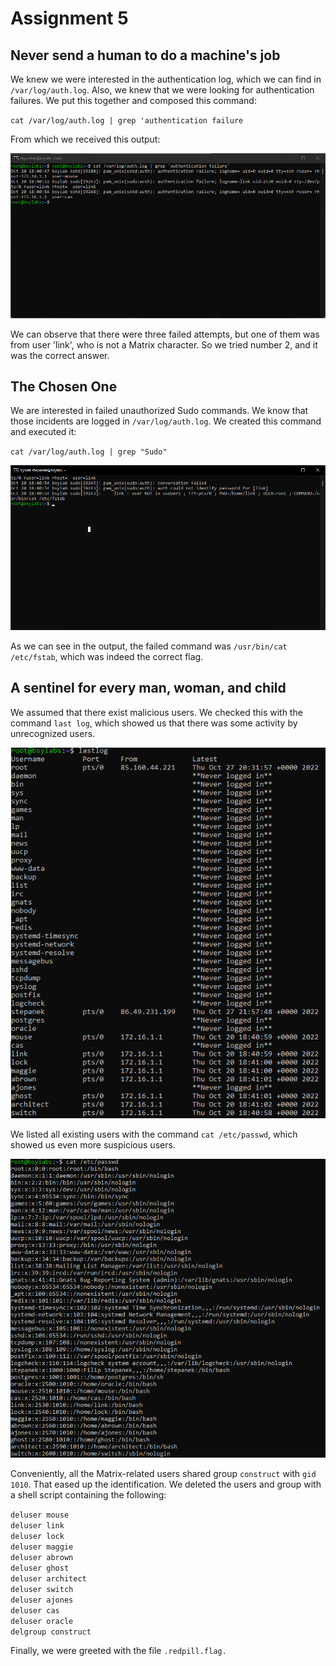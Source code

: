 # Assignment 5

## Never send a human to do a machine's job
We knew we were interested in the authentication log, which we can find in `/var/log/auth.log`. Also, we knew that we were looking for authentication failures. We put this together and composed this command:

`cat /var/log/auth.log | grep 'authentication failure`

From which we received this output:

![alt](img/ass5_2.png)

We can observe that there were three failed attempts, but one of them was from user 'link', who is not a Matrix character. So we tried number 2, and it was the correct answer.

## The Chosen One
We are interested in failed unauthorized Sudo commands. We know that those incidents are logged in  `/var/log/auth.log`. We created this command and executed it:

`cat /var/log/auth.log | grep "Sudo"`

![alt](img/ass5_3.png)

As we can see in the output, the failed command was `/usr/bin/cat /etc/fstab`, which was indeed the correct flag.

## A sentinel for every man, woman, and child
We assumed that there exist malicious users. We checked this with the command `last log`, which showed us that there was some activity by unrecognized users.

![alt](img/ass5_4a.png)

We listed all existing users with the command `cat /etc/passwd`, which showed us even more suspicious users.

![alt](img/ass5_4b.png)

Conveniently, all the Matrix-related users shared group `construct` with `gid 1010`. That eased up the identification. We deleted the users and group with a shell script containing the following:


`deluser mouse`<br>
`deluser link`<br>
`deluser lock`<br>
`deluser maggie`<br>
`deluser abrown`<br>
`deluser ghost`<br>
`deluser architect`<br>
`deluser switch`<br>
`deluser ajones`<br>
`deluser cas`<br>
`deluser oracle`<br>
`delgroup construct`


Finally, we were greeted with the file `.redpill.flag.`